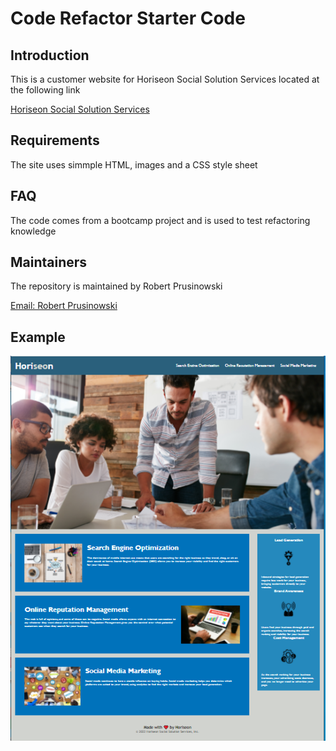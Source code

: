 # Code Refactor Starter Code


## Introduction

This is a customer website for Horiseon Social Solution Services located at the following link

<a href="https://bobpruz.github.io/urban/Develop/index.html">Horiseon Social Solution Services</a>

## Requirements

The site uses simmple HTML, images  and a CSS style sheet

## FAQ

The code comes from a bootcamp project and is used to test refactoring knowledge

## Maintainers

The repository is maintained by Robert Prusinowski

<a href="mailto:robertp@theemail.com">Email: Robert Prusinowski</a>

## Example

![Screenshot](Screenshot.PNG)

